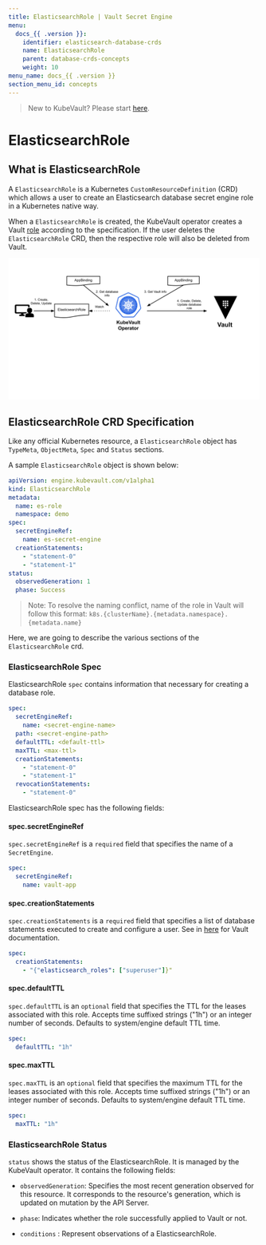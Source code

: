 ```yaml
---
title: ElasticsearchRole | Vault Secret Engine
menu:
  docs_{{ .version }}:
    identifier: elasticsearch-database-crds
    name: ElasticsearchRole
    parent: database-crds-concepts
    weight: 10
menu_name: docs_{{ .version }}
section_menu_id: concepts
---
```


> New to KubeVault? Please start [here](/docs/concepts/README.md).

# ElasticsearchRole

## What is ElasticsearchRole

A `ElasticsearchRole` is a Kubernetes `CustomResourceDefinition` (CRD) which allows a user to create an Elasticsearch database secret engine role in a Kubernetes native way.

When a `ElasticsearchRole` is created, the KubeVault operator creates a Vault [role](https://www.vaultproject.io/api/secret/databases/index.html#create-role) according to the specification.
If the user deletes the `ElasticsearchRole` CRD, then the respective role will also be deleted from Vault.

![ElasticsearchRole CRD](/docs/images/concepts/elasticsearch_role.svg)

## ElasticsearchRole CRD Specification

Like any official Kubernetes resource, a `ElasticsearchRole` object has `TypeMeta`, `ObjectMeta`, `Spec` and `Status` sections.

A sample `ElasticsearchRole` object is shown below:

```yaml
apiVersion: engine.kubevault.com/v1alpha1
kind: ElasticsearchRole
metadata:
  name: es-role
  namespace: demo
spec:
  secretEngineRef:
    name: es-secret-engine
  creationStatements:
    - "statement-0"
    - "statement-1"
status:
  observedGeneration: 1
  phase: Success
```

> Note: To resolve the naming conflict, name of the role in Vault will follow this format: `k8s.{clusterName}.{metadata.namespace}.{metadata.name}`

Here, we are going to describe the various sections of the `ElasticsearchRole` crd.

### ElasticsearchRole Spec

ElasticsearchRole `spec` contains information that necessary for creating a database role.

```yaml
spec:
  secretEngineRef:
    name: <secret-engine-name>
  path: <secret-engine-path>
  defaultTTL: <default-ttl>
  maxTTL: <max-ttl>
  creationStatements:
    - "statement-0"
    - "statement-1"
  revocationStatements:
    - "statement-0"
```

ElasticsearchRole spec has the following fields:

#### spec.secretEngineRef

`spec.secretEngineRef` is a `required` field that specifies the name of a `SecretEngine`.

```yaml
spec:
  secretEngineRef:
    name: vault-app
```

#### spec.creationStatements

`spec.creationStatements` is a `required` field that specifies a list of database statements executed to create and configure a user.
See in [here](https://www.vaultproject.io/api/secret/databases/elasticdb.html#creation_statements) for Vault documentation.

```yaml
spec:
  creationStatements:
    - "{"elasticsearch_roles": ["superuser"]}"
```

#### spec.defaultTTL

`spec.defaultTTL` is an `optional` field that specifies the TTL for the leases associated with this role. Accepts time suffixed strings ("1h") or an integer number of seconds.
Defaults to system/engine default TTL time.

```yaml
spec:
  defaultTTL: "1h"
```

#### spec.maxTTL

`spec.maxTTL` is an `optional` field that specifies the maximum TTL for the leases associated with this role. Accepts time suffixed strings ("1h") or an integer number of seconds.
Defaults to system/engine default TTL time.

```yaml
spec:
  maxTTL: "1h"
```

### ElasticsearchRole Status

`status` shows the status of the ElasticsearchRole. It is managed by the KubeVault operator. It contains the following fields:

- `observedGeneration`: Specifies the most recent generation observed for this resource. It corresponds to the resource's generation,
  which is updated on mutation by the API Server.

- `phase`: Indicates whether the role successfully applied to Vault or not.

- `conditions` : Represent observations of a ElasticsearchRole.
